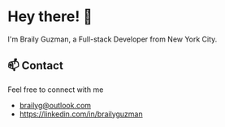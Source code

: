 # Hey there! 👋

I'm Braily Guzman, a Full-stack Developer from New York City.

## 📫 Contact
Feel free to connect with me
- brailyg@outlook.com
- https://linkedin.com/in/brailyguzman
